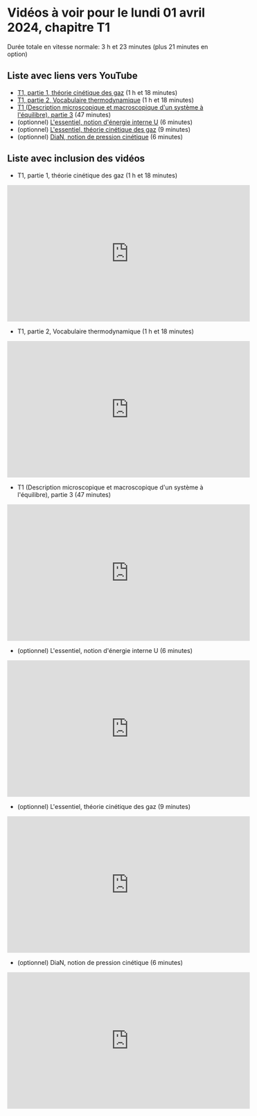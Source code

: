 
# Vidéos à voir pour le lundi 01 avril 2024, chapitre T1

Durée totale en vitesse normale: 3 h et 23 minutes (plus 21 minutes en option)

## Liste avec liens vers YouTube

*  [T1, partie 1, théorie cinétique des gaz](https://youtu.be/ktCqwVC5n9s) (1 h et 18 minutes)
*  [T1, partie 2, Vocabulaire thermodynamique](https://youtu.be/cUUJYNLDgTk) (1 h et 18 minutes)
*  [T1 (Description microscopique et macroscopique d'un système à l'équilibre), partie 3](https://youtu.be/bqJ-u8jQ-7I) (47 minutes)
* (optionnel) [L'essentiel, notion d'énergie interne U](https://youtu.be/XKQ3HkihIv0) (6 minutes)
* (optionnel) [L'essentiel, théorie cinétique des gaz](https://youtu.be/HsgYArgXnrA) (9 minutes)
* (optionnel) [DiaN, notion de pression cinétique](https://youtu.be/UdODT76lFfk) (6 minutes)

## Liste avec inclusion des vidéos

*  T1, partie 1, théorie cinétique des gaz (1 h et 18 minutes)

 <div style="text-align:center">
<iframe width="560" height="315" src="https://www.youtube.com/embed/ktCqwVC5n9s" title="YouTube video player" frameborder="0" allow="accelerometer; autoplay; clipboard-write; encrypted-media; gyroscope; picture-in-picture" allowfullscreen></iframe>
</div>
 

*  T1, partie 2, Vocabulaire thermodynamique (1 h et 18 minutes)

 <div style="text-align:center">
<iframe width="560" height="315" src="https://www.youtube.com/embed/cUUJYNLDgTk" title="YouTube video player" frameborder="0" allow="accelerometer; autoplay; clipboard-write; encrypted-media; gyroscope; picture-in-picture" allowfullscreen></iframe>
</div>
 

*  T1 (Description microscopique et macroscopique d'un système à l'équilibre), partie 3 (47 minutes)

 <div style="text-align:center">
<iframe width="560" height="315" src="https://www.youtube.com/embed/bqJ-u8jQ-7I" title="YouTube video player" frameborder="0" allow="accelerometer; autoplay; clipboard-write; encrypted-media; gyroscope; picture-in-picture" allowfullscreen></iframe>
</div>
 

* (optionnel) L'essentiel, notion d'énergie interne U (6 minutes)

 <div style="text-align:center">
<iframe width="560" height="315" src="https://www.youtube.com/embed/XKQ3HkihIv0" title="YouTube video player" frameborder="0" allow="accelerometer; autoplay; clipboard-write; encrypted-media; gyroscope; picture-in-picture" allowfullscreen></iframe>
</div>
 

* (optionnel) L'essentiel, théorie cinétique des gaz (9 minutes)

 <div style="text-align:center">
<iframe width="560" height="315" src="https://www.youtube.com/embed/HsgYArgXnrA" title="YouTube video player" frameborder="0" allow="accelerometer; autoplay; clipboard-write; encrypted-media; gyroscope; picture-in-picture" allowfullscreen></iframe>
</div>
 

* (optionnel) DiaN, notion de pression cinétique (6 minutes)

 <div style="text-align:center">
<iframe width="560" height="315" src="https://www.youtube.com/embed/UdODT76lFfk" title="YouTube video player" frameborder="0" allow="accelerometer; autoplay; clipboard-write; encrypted-media; gyroscope; picture-in-picture" allowfullscreen></iframe>
</div>
 

